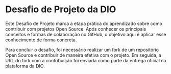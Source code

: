 # Desafio de Projeto da DIO

Este Desafio de Projeto marca a etapa prática do aprendizado sobre como contribuir com projetos Open Source. Após conhecer os principais conceitos e formas de colaboração no GitHub, o objetivo aqui é aplicar esse conhecimento de forma concreta.

Para concluir o desafio, foi necessário realizar um fork de um repositório Open Source e contribuir de maneira efetiva com o projeto. Em seguida, a URL do fork com a contribuição foi enviada como parte da entrega oficial na plataforma da DIO.
